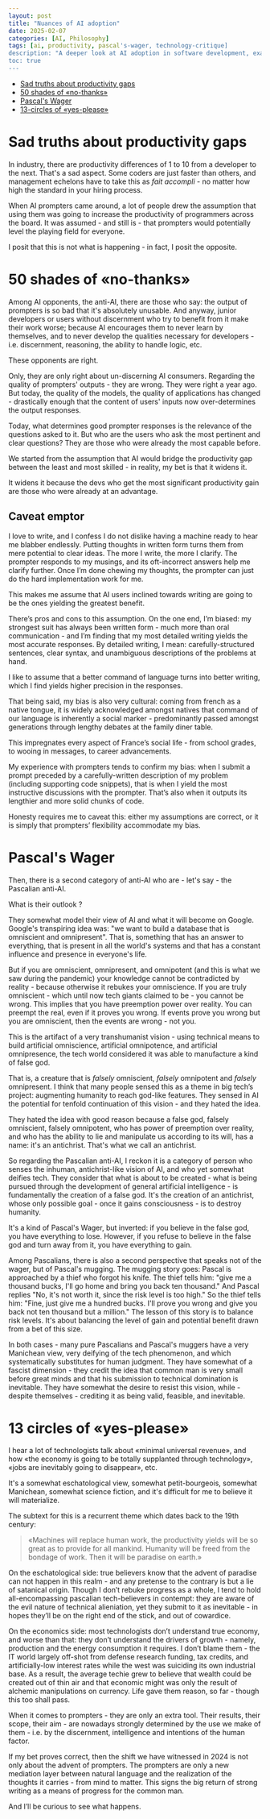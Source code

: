 ```yaml
---
layout: post
title: "Nuances of AI adoption"
date: 2025-02-07
categories: [AI, Philosophy]
tags: [ai, productivity, pascal's-wager, technology-critique]
description: "A deeper look at AI adoption in software development, examining both opposition to AI and techno-optimism through the lens of productivity gaps and philosophical frameworks."
toc: true
---
```



- [Sad truths about productivity gaps](#sad-truths-about-productivity-gaps)
- [50 shades of «no-thanks»](#50-shades-of-no-thanks)
- [Pascal's Wager](#pascals-wager)
- [13-circles of «yes-please»](#13-circles-of-yes-please)

# Sad truths about productivity gaps

In industry, there are productivity differences of 1 to 10 from a developer to the next. That's a sad aspect. Some coders are just faster than others, and management echelons have to take this as _fait accompli_ - no matter how high the standard in your hiring process.

When AI prompters came around, a lot of people drew the assumption that using them was going to increase the productivity of programmers across the board. It was assumed - and still is - that prompters would potentially level the playing field for everyone.

I posit that this is not what is happening - in fact, I posit the opposite.

# 50 shades of «no-thanks»
Among AI opponents, the anti-AI, there are those who say: the output of prompters is so bad that it's absolutely unusable. And anyway, junior developers or users without discernment who try to benefit from it make their work worse; because AI encourages them to never learn by themselves, and to never develop the qualities necessary for developers - i.e. discernment, reasoning, the ability to handle logic, etc.

These opponents are right.

Only, they are only right about un-discerning AI consumers. Regarding the quality of prompters' outputs - they are wrong. They were right a year ago. But today, the quality of the models, the quality of applications has changed - drastically enough that the content of users' inputs now over-determines the output responses.

Today, what determines good prompter responses is the relevance of the questions asked to it. But who are the users who ask the most pertinent and clear questions? They are those who were already the most capable before.

We started from the assumption that AI would bridge the productivity gap between the least and most skilled - in reality, my bet is that it widens it.

It widens it because the devs who get the most significant productivity gain are those who were already at an advantage.

## Caveat emptor

I love to write, and I confess I do not dislike having a machine ready to hear me blabber endlessly. Putting thoughts in written form turns them from mere potential to clear ideas. The more I write, the more I clarify. The prompter responds to my musings, and its oft-incorrect answers help me clarify further. Once I’m done chewing my thoughts, the prompter can just do the hard implementation work for me.

This makes me assume that AI users inclined towards writing are going to be the ones yielding the greatest benefit.

There’s pros and cons to this assumption. On the one end, I’m biased: my strongest suit has always been written form - much more than oral communication - and I’m finding that my most detailed writing yields the most accurate responses. By detailed writing, I mean: carefully-structured sentences, clear syntax, and unambiguous descriptions of the problems at hand. 

I like to assume that a better command of language turns into better writing, which I find yields higher precision in the responses.  

That being said, my bias is also very cultural: coming from french as a native tongue, it is widely acknowledged amongst natives that command of our language is inherently a social marker - predominantly passed amongst generations through lengthy debates at the family diner table.

This impregnates every aspect of France’s social life - from school grades, to wooing in messages, to career advancements.

My experience with prompters tends to confirm my bias: when I submit a prompt preceded by a carefully-written description of my problem (including supporting code snippets), that is when I yield the most instructive discussions with the prompter. That’s also when it outputs its lengthier and more solid chunks of code.

Honesty requires me to caveat this: either my assumptions are correct, or it is simply that prompters’ flexibility accommodate my bias.


# Pascal's Wager
Then, there is a second category of anti-AI who are - let's say - the Pascalian anti-AI.

What is their outlook ?

They somewhat model their view of AI and what it will become on Google. Google's transpiring idea was: "we want to build a database that is omniscient and omnipresent". That is, something that has an answer to everything, that is present in all the world's systems and that has a constant influence and presence in everyone's life.

But if you are omniscient, omnipresent, and omnipotent (and this is what we saw during the pandemic) your knowledge cannot be contradicted by reality - because otherwise it rebukes your omniscience. If you are truly omniscient - which until now tech giants claimed to be - you cannot be wrong. This implies that you have preemption power over reality. You can preempt the real, even if it proves you wrong. If events prove you wrong but you are omniscient, then the events are wrong - not you.

This is the artifact of a very transhumanist vision - using technical means to build artificial omniscience, artificial omnipotence, and artificial omnipresence, the tech world considered it was able to manufacture a kind of false god.

That is, a creature that is _falsely_ omniscient, _falsely_ omnipotent and _falsely_ omnipresent. I think that many people sensed this as a theme in big tech’s project: augmenting humanity to reach god-like features. They sensed in AI the potential for tenfold continuation of this vision - and they hated the idea.

They hated the idea with good reason because a false god, falsely omniscient, falsely omnipotent, who has power of preemption over reality, and who has the ability to lie and manipulate us according to its will, has a name: it's an antichrist. That's what we call an antichrist.

So regarding the Pascalian anti-AI, I reckon it is a category of person who senses the inhuman, antichrist-like vision of AI, and who yet somewhat deifies tech. They consider that what is about to be created - what is being pursued through the development of general artificial intelligence - is fundamentally the creation of a false god. It's the creation of an antichrist, whose only possible goal - once it gains consciousness - is to destroy humanity.

It's a kind of Pascal's Wager, but inverted: if you believe in the false god, you have everything to lose. However, if you refuse to believe in the false god and turn away from it, you have everything to gain.

Among Pascalians, there is also a second perspective that speaks not of the wager, but of Pascal's mugging. The mugging story goes: Pascal is approached by a thief who forgot his knife. The thief tells him: "give me a thousand bucks, I'll go home and bring you back ten thousand." And Pascal replies "No, it's not worth it, since the risk level is too high." So the thief tells him: "Fine, just give me a hundred bucks. I'll prove you wrong and give you back not ten thousand but a million."
The lesson of this story is to balance risk levels. It's about balancing the level of gain and potential benefit drawn from a bet of this size.

In both cases - many pure Pascalians and Pascal's muggers have a very Manichean view, very deifying of the tech phenomenon, and which systematically substitutes for human judgment.
They have somewhat of a fascist dimension - they credit the idea that common man is very small before great minds and that his submission to technical domination is inevitable.
They have somewhat the desire to resist this vision, while - despite themselves - crediting it as being valid, feasible, and inevitable.

# 13 circles of «yes-please»
I hear a lot of technologists talk about «minimal universal revenue», and how «the economy is going to be totally supplanted through technology», «jobs are inevitably going to disappear», etc.

It's a somewhat eschatological view, somewhat petit-bourgeois, somewhat Manichean, somewhat science fiction, and it's difficult for me to believe it will materialize. 

The subtext for this is a recurrent theme which dates back to the 19th century:

> «Machines will replace human work, the productivity yields will be so great as to provide for all mankind. Humanity will be freed from the bondage of work. Then it will be paradise on earth.» 

On the eschatological side: true believers know that the advent of paradise can not happen in this realm - and any pretense to the contrary is but a lie of satanical origin. Though I don’t rebuke progress as a whole, I tend to hold all-encompassing pascalian tech-believers in contempt: they are aware of the evil nature of technical alieniation, yet they submit to it as inevitable - in hopes they’ll be on the right end of the stick, and out of cowardice.

On the economics side: most technologists don’t understand true economy, and worse than that: they don’t understand the drivers of growth - namely, production and the energy consumption it requires. I don’t blame them - the IT world largely off-shot from defense research funding, tax credits, and artificially-low interest rates while the west was suiciding its own industrial base. As a result, the average techie grew to believe that wealth could be created out of thin air and that economic might was only the result of alchemic manipulations on currency. Life gave them reason, so far - though this too shall pass. 

When it comes to prompters - they are only an extra tool. Their results, their scope, their aim - are nowadays strongly determined by the use we make of them - i.e. by the discernment, intelligence and intentions of the human factor. 

If my bet proves correct, then the shift we have witnessed in 2024 is not only about the advent of prompters. The prompters are only a new mediation layer between natural language and the realization of the thoughts it carries - from mind to matter. This signs the big return of strong writing as a means of progress for the common man. 

And I’ll be curious to see what happens.
